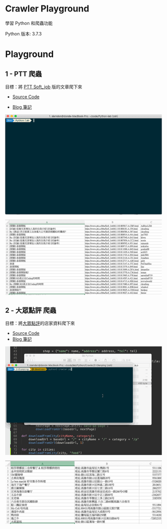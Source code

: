 # Crawler Playground

學習 Python 和爬蟲功能

Python 版本: 3.7.3



# Playground

## 1 - PTT 爬蟲

目標：將 [PTT Soft_job](https://www.ptt.cc/bbs/Soft_Job/index.html) 版的文章爬下來

- [Source Code](1-PTT-Crawler)

- [Blog 筆記](https://backend.devdon.com/archives/33)

![demo](https://github.com/slamdon/Crawler-Playground/raw/develop/1-PTT-Crawler/demo.gif)

![PTT 爬蟲](https://github.com/slamdon/Crawler-Playground/raw/develop/1-PTT-Crawler/crawler-ptt.png)



## 2 - 大眾點評 爬蟲

目標：將[大眾點評](https://www.dianping.com/kaohsiung/food/p2)的店家資料爬下來

- [Source Code](1-PTT-Crawler)
- [Blog 筆記](https://backend.devdon.com/archives/56)

![大眾點評爬蟲 demo](https://raw.githubusercontent.com/slamdon/Crawler-Playground/develop/2-Dianping/crawler-dianping-demo.gif)

![大眾點評爬蟲結果](https://raw.githubusercontent.com/slamdon/Crawler-Playground/develop/2-Dianping/crawler-dianping.png)

